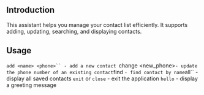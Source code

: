 ## Introduction

This assistant helps you manage your contact list efficiently. It supports adding, updating, searching, and displaying contacts.

## Usage

```add <name> <phone>`` - add a new contact
```change <name> <new_phone>``` - update the phone number of an existing contact
```find <name>``` - find contact by name
```all`` - display all saved contacts
```exit``` or ```close``` - exit the application
```hello``` - display a greeting message